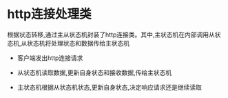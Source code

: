 
http连接处理类
===============
​		根据状态转移,通过主从状态机封装了http连接类。其中,主状态机在内部调用从状态机,从状态机将处理状态和数据传给主状态机
* 客户端发出http连接请求

* 从状态机读取数据,更新自身状态和接收数据,传给主状态机

* 主状态机根据从状态机状态,更新自身状态,决定响应请求还是继续读取

